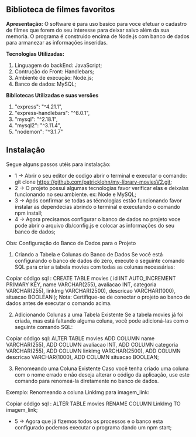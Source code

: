## Biblioteca de filmes favoritos 

**Apresentação:**
O software é para uso basico para voce efetuar o cadastro de filmes que forem do seu interesse para deixar salvo além da sua memoria.
O programa é construido encima de Node.js com banco de dados para armanezar as informações inseridas.    

**Tecnologias Utilizadas:**
1. Linguagem do backEnd: JavaScript;
2. Contrução do Front: Handlebars; 
3. Ambiente de execução: Node.js;
4. Banco de dados: MySQL;

**Bibliotecas Utilizadas e suas versões**

1.   "express": "^4.21.1",
2.   "express-handlebars": "^8.0.1",
3.   "mysql": "^2.18.1",
4.   "mysql2": "^3.11.4",
5.   "nodemon": "^3.1.7"

## Instalação
Segue alguns passos utéis para instalação: 

* 1 -> Abrir o seu editor de codigo abrir o terminal e executar o comando: git clone https://github.com/patricklohn/my-library-moviesV2.git;
* 2 -> O projeto possui algumas tecnologias favor verificar elas e deixalas funcionando no seu ambiente. ex: Node e MySQL;
* 3 -> Após confirmar se todas as técnologias estão funcionando favor instalar as dependecias abrindo o terminal e executando o comando npm install; 
* 4 -> Agora precisamos configurar o banco de dados no projeto voce pode abrir o arquivo db/config.js e colocar as informações do seu banco de dados;

Obs: Configuração do Banco de Dados para o Projeto
1. Criando a Tabela e Colunas do Banco de Dados
Se você está configurando o banco de dados do zero, execute o seguinte comando SQL para criar a tabela movies com todas as colunas necessárias:

Copiar código sql :
CREATE TABLE movies (
    id INT AUTO_INCREMENT PRIMARY KEY,
    name VARCHAR(255),
    avaliacao INT,
    categoria VARCHAR(255),
    linkImg VARCHAR(2500),
    descricao VARCHAR(1000),
    situacao BOOLEAN
);
Nota: Certifique-se de conectar o projeto ao banco de dados antes de executar o comando acima.

2. Adicionando Colunas a uma Tabela Existente
Se a tabela movies já foi criada, mas está faltando alguma coluna, você pode adicioná-las com o seguinte comando SQL:

Copiar código sql: 
ALTER TABLE movies
ADD COLUMN name VARCHAR(255),
ADD COLUMN avaliacao INT,
ADD COLUMN categoria VARCHAR(255),
ADD COLUMN linkImg VARCHAR(2500),
ADD COLUMN descricao VARCHAR(1000),
ADD COLUMN situacao BOOLEAN;

3. Renomeando uma Coluna Existente
Caso você tenha criado uma coluna com o nome errado e não deseja alterar o código da aplicação, use este comando para renomeá-la diretamente no banco de dados.

Exemplo: Renomeando a coluna LinkImg para imagem_link:

Copiar código sql :
ALTER TABLE movies
RENAME COLUMN LinkImg TO imagem_link;

* 5 -> Agora que já fizemos todos os processos e o banco esta configurado podemos executar o programa dando um npm start; 

